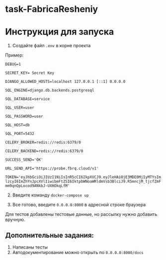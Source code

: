 # task-FabricaResheniy
# Инструкция для запуска

1. Создайте файл `.env` в корне проекта

Пример:

`DEBUG=1`

`SECRET_KEY= Secret Key`

`DJANGO_ALLOWED_HOSTS=localhost 127.0.0.1 [::1] 0.0.0.0`

`SQL_ENGINE=django.db.backends.postgresql`

`SQL_DATABASE=service`

`SQL_USER=user`

`SQL_PASSWORD=user`

`SQL_HOST=db`

`SQL_PORT=5432`

`CELERY_BROKER=redis://redis:6379/0`

`CELERY_BACKEND=redis://redis:6379/0`

`SUCCESS_SEND='OK'`

`URL_SEND_API='https://probe.fbrq.cloud/v1'`

`TOKEN='eyJhbGciOiJIUzI1NiIsInR5cCI6IkpXVCJ9.eyJleHAiOjE3MDE0MjIyMTYsImlzcyI6ImZhYnJpcXVlIiwibmFtZSI6IktpbWNoaWRldmVsb3BlciJ9.R5mncjM_tjcfZmFmm9qnQpLocod9ANkbJ-UXHOkqLfM'`

2. Введите команду `docker-compose up`

3. Все готово, введите `0.0.0.0:8000` в адресной строке браузера

Для тестов добавлены тестовые данные, но рассылку нужно добавить вручную.

## Дополнительные задания:

 1. Написаны тесты
 2. Автодокументирование можно открыть по `0.0.0.0:8000/docs`
